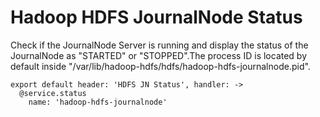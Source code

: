 
# Hadoop HDFS JournalNode Status

Check if the JournalNode Server is running and display the status of the
JournalNode as "STARTED" or "STOPPED".The process ID is located by default
inside "/var/lib/hadoop-hdfs/hdfs/hadoop-hdfs-journalnode.pid".

    export default header: 'HDFS JN Status', handler: ->
      @service.status
        name: 'hadoop-hdfs-journalnode'
